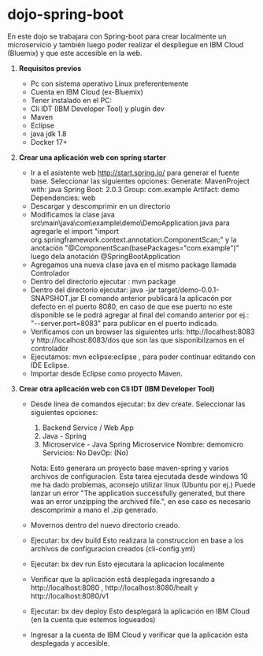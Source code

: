 # dojo-spring-boot
En este dojo se trabajara con Spring-boot para crear localmente un microservicio y también luego poder realizar el despliegue en IBM Cloud (Bluemix) y que este accesible en la web.

1. **Requisitos previos** 
	* Pc con sistema operativo Linux preferentemente 
	* Cuenta en IBM Cloud (ex-Bluemix)
    * Tener instalado en el PC:
	* Cli IDT (IBM Developer Tool) y plugin dev
	* Maven
	* Eclipse
	* java jdk 1.8
	* Docker 17+

2. **Crear una aplicación web con spring starter** 
	* Ir a el asistente web http://start.spring.io/ para generar el fuente base. 
		Seleccionar las siguientes opciones:
		Generate: MavenProject 
		with: java 
		Spring Boot: 2.0.3
		Group: com.example 
		Artifact: demo
		Dependencies: web		
     * Descargar y descomprimir en un directorio
	 * Modificamos la clase java src\main\java\com\example\demo\DemoApplication.java para agregarle el import "import org.springframework.context.annotation.ComponentScan;" y la anotación "@ComponentScan(basePackages="com.example")" luego dela anotación @SpringBootApplication
	 * Agregamos una nueva clase java en el mismo package llamada Controlador 
	 * Dentro del directorio ejecutar : mvn package
	 * Dentro del directorio ejecutar: java -jar target/demo-0.0.1-SNAPSHOT.jar 
			El comando anterior publicará la aplicacón por defecto en el puerto 8080, en caso de que ese puerto no este disponible se le podrá agregar al final del comando anterior por ej.: "--server.port=8083" para publicar en el puerto indicado.
	 * Verificamos con un browser las siguientes urls: http://localhost:8083 y http://localhost:8083/dos que son las que sisponibilzamos en el controlador
	 * Ejecutamos: mvn eclipse:eclipse , para poder continuar editando con IDE Eclipse.
	 * Importar desde Eclipse como proyecto Maven.

3. **Crear otra aplicación web con Cli IDT (IBM Developer Tool)** 
	* Desde linea de comandos ejecutar: bx dev create. 
		Seleccionar las siguientes opciones:
		1. Backend Service / Web App
		2. Java - Spring
		2. Microservice - Java Spring Microservice
		Nombre: demomicro
		Servicios: No
		DevOp: (No)
		
		Nota: Esto generara un proyecto base maven-spring y varios archivos de configuracion.
			  Esta tarea ejecutada desde windows 10 me ha dado problemas, aconsejo utilizar linux (Ubuntu por ej.)
			  Puede lanzar un error "The application successfully generated, but there was an error unzipping the archived file.", en ese caso es necesario descomprimir a mano el .zip generado.
	* Movernos dentro del nuevo directorio creado.
	* Ejecutar: bx dev build
		Esto realizara la construccion en base a los archivos de configuracion creados (cli-config.yml)
	* Ejecutar: bx dev run
		Esto ejecutara la aplicacion localmente
	* Verificar que la aplicación está desplegada ingresando a http://localhost:8080 , http://localhost:8080/healt y  http://localhost:8080/v1
	* Ejecutar: bx dev deploy 
		Esto desplegará la aplicación en IBM Cloud (en la cuenta que estemos logueados)
	* Ingresar a la cuenta de IBM Cloud y verificar que la aplicación esta desplegada y accesible.
	
